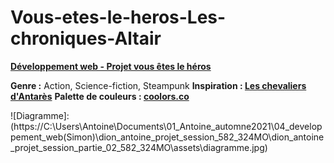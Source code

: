 # Vous-etes-le-heros-Les-chroniques-Altair

**[Développement web - Projet vous êtes le héros](https://smnarnold.com/projets/vous-etes-le-heros)**

**Genre :** Action, Science-fiction, Steampunk
**Inspiration : [Les chevaliers d'Antarès](https://www.anne-robillard.com/les-chevaliers-d-antares)**
**Palette de couleurs : [coolors.co](https://coolors.co/fffffa-575a5e-3a3e3b-c5d5e4-39a0ed)**

![Diagramme]:(https://C:\Users\Antoine\Documents\01_Antoine_automne2021\04_developpement_web(Simon)\dion_antoine_projet_session_582_324MO\dion_antoine_projet_session_partie_02_582_324MO\assets\diagramme.jpg)
